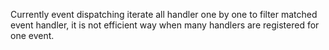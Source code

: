 Currently event dispatching iterate all handler one by one to filter matched event handler, it is not efficient way when many handlers are registered for one event.
